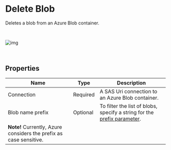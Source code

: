# Delete Blob

Deletes a blob from an Azure Blob container.

<br/>

![img](https://profitbasedocs.blob.core.windows.net/flowimages/deleteblob.png)

<br/>

## Properties

| Name             | Type      |Description                                             |
|------------------|-----------|--------------------------------------------------------|
| Connection       | Required  | A SAS Uri connection to an Azure Blob container.       |
| Blob name prefix | Optional  | To filter the list of blobs, specify a string for the [prefix parameter](https://learn.microsoft.com/en-us/azure/storage/blobs/storage-blobs-list#filter-results-with-a-prefix).  
**Note!** Currently, Azure considers the prefix as case sensitive. |
